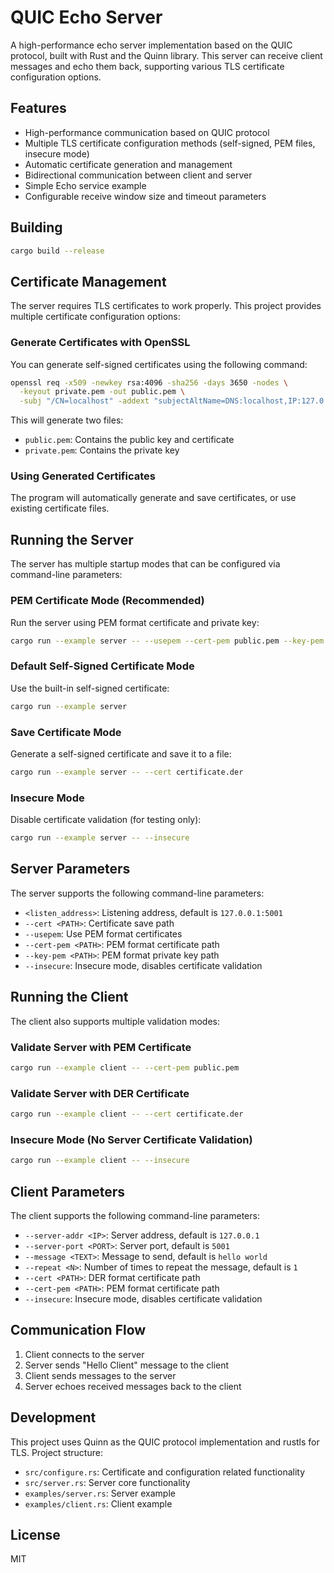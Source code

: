 # QUIC Echo Server

A high-performance echo server implementation based on the QUIC protocol, built with Rust and the Quinn library. This server can receive client messages and echo them back, supporting various TLS certificate configuration options.

## Features

- High-performance communication based on QUIC protocol
- Multiple TLS certificate configuration methods (self-signed, PEM files, insecure mode)
- Automatic certificate generation and management
- Bidirectional communication between client and server
- Simple Echo service example
- Configurable receive window size and timeout parameters

## Building

```bash
cargo build --release
```

## Certificate Management

The server requires TLS certificates to work properly. This project provides multiple certificate configuration options:

### Generate Certificates with OpenSSL

You can generate self-signed certificates using the following command:

```bash
openssl req -x509 -newkey rsa:4096 -sha256 -days 3650 -nodes \
  -keyout private.pem -out public.pem \
  -subj "/CN=localhost" -addext "subjectAltName=DNS:localhost,IP:127.0.0.1"
```

This will generate two files:
- `public.pem`: Contains the public key and certificate
- `private.pem`: Contains the private key

### Using Generated Certificates

The program will automatically generate and save certificates, or use existing certificate files.

## Running the Server

The server has multiple startup modes that can be configured via command-line parameters:

### PEM Certificate Mode (Recommended)

Run the server using PEM format certificate and private key:

```bash
cargo run --example server -- --usepem --cert-pem public.pem --key-pem private.pem
```

### Default Self-Signed Certificate Mode

Use the built-in self-signed certificate:

```bash
cargo run --example server
```

### Save Certificate Mode

Generate a self-signed certificate and save it to a file:

```bash
cargo run --example server -- --cert certificate.der
```

### Insecure Mode

Disable certificate validation (for testing only):

```bash
cargo run --example server -- --insecure
```

## Server Parameters

The server supports the following command-line parameters:

- `<listen_address>`: Listening address, default is `127.0.0.1:5001`
- `--cert <PATH>`: Certificate save path
- `--usepem`: Use PEM format certificates
- `--cert-pem <PATH>`: PEM format certificate path
- `--key-pem <PATH>`: PEM format private key path
- `--insecure`: Insecure mode, disables certificate validation

## Running the Client

The client also supports multiple validation modes:

### Validate Server with PEM Certificate

```bash
cargo run --example client -- --cert-pem public.pem
```

### Validate Server with DER Certificate

```bash
cargo run --example client -- --cert certificate.der
```

### Insecure Mode (No Server Certificate Validation)

```bash
cargo run --example client -- --insecure
```

## Client Parameters

The client supports the following command-line parameters:

- `--server-addr <IP>`: Server address, default is `127.0.0.1`
- `--server-port <PORT>`: Server port, default is `5001`
- `--message <TEXT>`: Message to send, default is `hello world`
- `--repeat <N>`: Number of times to repeat the message, default is `1`
- `--cert <PATH>`: DER format certificate path
- `--cert-pem <PATH>`: PEM format certificate path
- `--insecure`: Insecure mode, disables certificate validation

## Communication Flow

1. Client connects to the server
2. Server sends "Hello Client" message to the client
3. Client sends messages to the server
4. Server echoes received messages back to the client

## Development

This project uses Quinn as the QUIC protocol implementation and rustls for TLS. Project structure:

- `src/configure.rs`: Certificate and configuration related functionality
- `src/server.rs`: Server core functionality
- `examples/server.rs`: Server example
- `examples/client.rs`: Client example

## License

MIT
